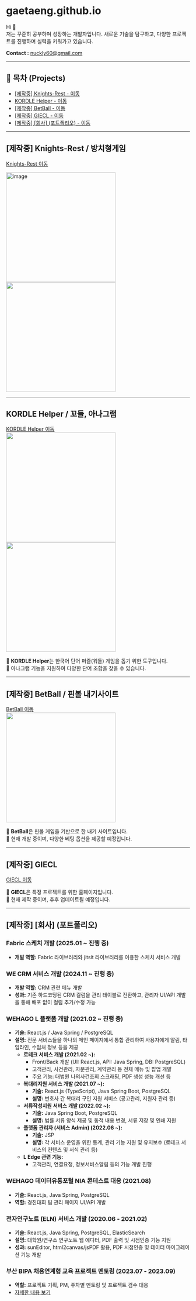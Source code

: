 # gaetaeng.github.io
Hi 👋  
저는 꾸준히 공부하며 성장하는 개발자입니다. 새로운 기술을 탐구하고, 다양한 프로젝트를 진행하며 실력을 키워가고 있습니다.

**Contact :** nuckly60@gmail.com  

---

## 📌 목차 (Projects)
- [[제작중] Knights-Rest - 이동](#제작중-knights-rest--방치형게임)
- [KORDLE Helper - 이동](#kordle-helper--꼬들-아나그램)
- [[제작중] BetBall - 이동](#제작중-betball--핀볼-내기사이트)
- [[제작중] GIECL - 이동](#제작중-giec)
- [[제작중] [회사] (포트폴리오) - 이동](#제작중-회사-포트폴리오)

---

## [제작중] Knights-Rest / 방치형게임
[Knights-Rest 이동](https://gaetaeng.github.io/Knight-s-Rest)  

<img alt="image" src="https://github.com/user-attachments/assets/78c1a45c-abdf-4379-b7dd-4b9809d62f75" width="300" />
<img src="https://github.com/user-attachments/assets/dced5944-b24d-4a52-8ade-da011b379755" width="300" height="300">

---

## KORDLE Helper / 꼬들, 아나그램
[KORDLE Helper 이동](https://gaetaeng.github.io/kordle-helper/)  
<img src="https://github.com/user-attachments/assets/10f215c5-7487-4645-9020-8feeb52c49be" width="300" height="300">
<img src="https://github.com/user-attachments/assets/1748cfd3-e256-44b2-b5f1-72bd7733329b" width="300" height="300">

🔹 **KORDLE Helper**는 한국어 단어 퍼즐(워들) 게임을 돕기 위한 도구입니다.  
🔹 아나그램 기능을 지원하여 다양한 단어 조합을 찾을 수 있습니다.

---

## [제작중] BetBall / 핀볼 내기사이트
[BetBall 이동](https://gaetaeng.github.io/BetBall/)  
<img src="https://github.com/user-attachments/assets/a47121e0-e60c-48b7-9147-c46203df4459" width="300" height="300">

🔹 **BetBall**은 핀볼 게임을 기반으로 한 내기 사이트입니다.  
🔹 현재 개발 중이며, 다양한 베팅 옵션을 제공할 예정입니다.

---

## [제작중] GIECL
[GIECL 이동](https://gaetaeng.github.io/giec-homepage/)

🔹 **GIECL**은 특정 프로젝트를 위한 홈페이지입니다.  
🔹 현재 제작 중이며, 추후 업데이트될 예정입니다.

---

## [제작중] [회사] (포트폴리오)
### Fabric 스케치 개발 (2025.01 ~ 진행 중)
- **개발 역할:** Fabric 라이브러리와 jitsit 라이브러리를 이용한 스케치 서비스 개발

### WE CRM 서비스 개발 (2024.11 ~ 진행 중)
- **개발 역할:** CRM 관련 메뉴 개발
- **성과:** 기존 하드코딩된 CRM 컬럼을 관리 테이블로 전환하고, 관리자 UI/API 개발을 통해 배포 없이 컬럼 추가/수정 가능

### WEHAGO L 플랫폼 개발 (2021.02 ~ 진행 중)
- **기술:** React.js / Java Spring / PostgreSQL
- **설명:** 전문 서비스들을 하나의 메인 페이지에서 통합 관리하여 사용자에게 알림, 타임라인, 수임처 정보 등을 제공  
  - **로테크 서비스 개발 (2021.02 ~):**
    - Front/Back 개발 (UI: React.js, API: Java Spring, DB: PostgreSQL)
    - 고객관리, 사건관리, 자문관리, 계약관리 등 전체 메뉴 및 팝업 개발  
    - 주요 기능: 대법원 나의사건조회 스크래핑, PDF 생성 성능 개선 등
  - **복대리지원 서비스 개발 (2021.07 ~):**
    - **기술:** React.js (TypeScript), Java Spring Boot, PostgreSQL
    - **설명:** 변호사 간 복대리 구인 지원 서비스 (공고관리, 지원자 관리 등)
  - **서류작성지원 서비스 개발 (2022.02 ~):**
    - **기술:** Java Spring Boot, PostgreSQL
    - **설명:** 법률 서류 양식 제공 및 동적 내용 변경, 서류 저장 및 인쇄 지원
  - **플랫폼 관리자 (서비스 Admin) (2022.06 ~):**
    - **기술:** JSP
    - **설명:** 각 서비스 운영을 위한 통계, 관리 기능 지원 및 유지보수 (로테크 서비스의 컨텐츠 및 서식 관리 등)
  - **L Edge 관련 기능:**  
    - 고객관리, 연결요청, 정보서비스알림 등의 기능 개발 진행

### WEHAGO 데이터유통포털 NIA 콘테스트 대응 (2021.08)
- **기술:** React.js, Java Spring, PostgreSQL
- **역할:** 경진대회 팀 관리 페이지 UI/API 개발

### 전자연구노트 (ELN) 서비스 개발 (2020.06 - 2021.02)
- **기술:** React.js, Java Spring, PostgreSQL, ElasticSearch
- **설명:** 대학원/연구소 연구노트 웹 에디터, PDF 출력 및 시점인증 기능 지원  
- **성과:** sunEditor, html2canvas/jsPDF 활용, PDF 시점인증 및 데이터 마이그레이션 기능 개발

### 부산 BIPA 채용연계형 교육 프로젝트 멘토링 (2023.07 - 2023.09)
- **역할:** 프로젝트 기획, PM, 주차별 멘토링 및 프로젝트 검수 대응  
- [자세한 내용 보기](https://flying-settee-718.notion.site/13a48f98630f451ba8964ca7717740a5?pvs=4)
